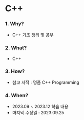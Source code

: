 # C++

### 1. Why? 
  - C++ 기초 정리 및 공부       

### 2. What? 
  - C++

### 3. How?
  - 참고 서적 : 명품 C++ Programming

### 4. When?
  - 2023.09 ~ 2023.12 학습 내용
  - 마지막 수정일 : 2023.09.25
